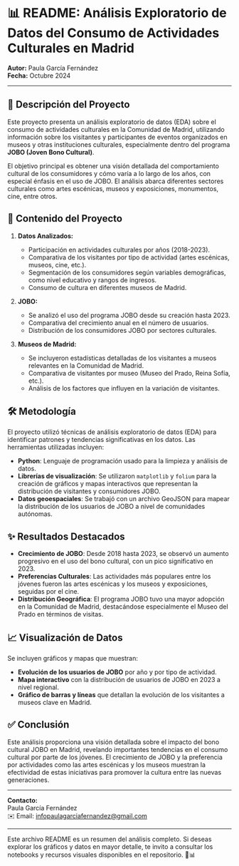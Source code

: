 # 📊 README: **Análisis Exploratorio de Datos del Consumo de Actividades Culturales en Madrid**

**Autor:** Paula García Fernández  
**Fecha:** Octubre 2024  

---

## 🌟 Descripción del Proyecto

Este proyecto presenta un análisis exploratorio de datos (EDA) sobre el consumo de actividades culturales en la Comunidad de Madrid, utilizando información sobre los visitantes y participantes de eventos organizados en museos y otras instituciones culturales, especialmente dentro del programa **JOBO (Joven Bono Cultural)**.

El objetivo principal es obtener una visión detallada del comportamiento cultural de los consumidores y cómo varía a lo largo de los años, con especial énfasis en el uso de JOBO. El análisis abarca diferentes sectores culturales como artes escénicas, museos y exposiciones, monumentos, cine, entre otros.

## 📁 Contenido del Proyecto

1. **Datos Analizados:**
   - Participación en actividades culturales por años (2018-2023).
   - Comparativa de los visitantes por tipo de actividad (artes escénicas, museos, cine, etc.).
   - Segmentación de los consumidores según variables demográficas, como nivel educativo y rangos de ingresos.
   - Consumo de cultura en diferentes museos de Madrid.

2. **JOBO:**
   - Se analizó el uso del programa JOBO desde su creación hasta 2023.
   - Comparativa del crecimiento anual en el número de usuarios.
   - Distribución de los consumidores JOBO por sectores culturales.
   
3. **Museos de Madrid:**
   - Se incluyeron estadísticas detalladas de los visitantes a museos relevantes en la Comunidad de Madrid.
   - Comparativa de visitantes por museo (Museo del Prado, Reina Sofía, etc.).
   - Análisis de los factores que influyen en la variación de visitantes.

## 🛠️ Metodología

El proyecto utilizó técnicas de análisis exploratorio de datos (EDA) para identificar patrones y tendencias significativas en los datos. Las herramientas utilizadas incluyen:

- **Python**: Lenguaje de programación usado para la limpieza y análisis de datos.
- **Librerías de visualización**: Se utilizaron `matplotlib` y `folium` para la creación de gráficos y mapas interactivos que representan la distribución de visitantes y consumidores JOBO.
- **Datos geoespaciales**: Se trabajó con un archivo GeoJSON para mapear la distribución de los usuarios de JOBO a nivel de comunidades autónomas.
  
## ✨ Resultados Destacados

- **Crecimiento de JOBO**: Desde 2018 hasta 2023, se observó un aumento progresivo en el uso del bono cultural, con un pico significativo en 2023.
- **Preferencias Culturales**: Las actividades más populares entre los jóvenes fueron las artes escénicas y los museos y exposiciones, seguidas por el cine.
- **Distribución Geográfica**: El programa JOBO tuvo una mayor adopción en la Comunidad de Madrid, destacándose especialmente el Museo del Prado en términos de visitas.

## 📈 Visualización de Datos

Se incluyen gráficos y mapas que muestran:

- **Evolución de los usuarios de JOBO** por año y por tipo de actividad.
- **Mapa interactivo** con la distribución de usuarios de JOBO en 2023 a nivel regional.
- **Gráfico de barras y líneas** que detallan la evolución de los visitantes a museos clave en Madrid.

## ✅ Conclusión

Este análisis proporciona una visión detallada sobre el impacto del bono cultural JOBO en Madrid, revelando importantes tendencias en el consumo cultural por parte de los jóvenes. El crecimiento de JOBO y la preferencia por actividades como las artes escénicas y los museos muestran la efectividad de estas iniciativas para promover la cultura entre las nuevas generaciones.

---

**Contacto:**  
Paula García Fernández  
✉️ Email: infopaulagarciafernandez@gmail.com  

---

Este archivo README es un resumen del análisis completo. Si deseas explorar los gráficos y datos en mayor detalle, te invito a consultar los notebooks y recursos visuales disponibles en el repositorio. 🎨📊



